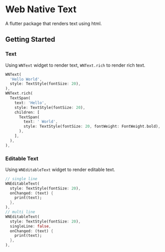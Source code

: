 # Web Native Text

A flutter package that renders text using html.

## Getting Started

### Text

Using `WNText` widget to render text, `WNText.rich` to render rich text.

```dart
WNText(
  'Hello World',
  style: TextStyle(fontSize: 20),
),
WNText.rich(
  TextSpan(
    text: 'Hello',
    style: TextStyle(fontSize: 20),
    children: [
      TextSpan(
        text: ' World',
        style: TextStyle(fontSize: 20, fontWeight: FontWeight.bold),
      ),
    ],
  ),
),
```

### Editable Text

Using `WNEditableText` widget to render editable text.

```dart
// single line
WNEditableText(
  style: TextStyle(fontSize: 20),
  onChanged: (text) {
    print(text);
  },
),
// multi line
WNEditableText(
  style: TextStyle(fontSize: 20),
  singleLine: false,
  onChanged: (text) {
    print(text);
  },
),
```